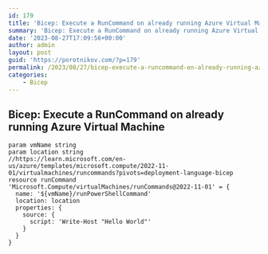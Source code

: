 ```yaml
---
id: 179
title: 'Bicep: Execute a RunCommand on already running Azure Virtual Machine'
summary: 'Bicep: Execute a RunCommand on already running Azure Virtual Machine'
date: '2023-08-27T17:09:56+00:00'
author: admin
layout: post
guid: 'https://porotnikov.com/?p=179'
permalink: /2023/08/27/bicep-execute-a-runcommand-on-already-running-azure-virtual-machine/
categories:
    - Bicep
---
```


## Bicep: Execute a RunCommand on already running Azure Virtual Machine

```bicep
param vmName string
param location string
//https://learn.microsoft.com/en-us/azure/templates/microsoft.compute/2022-11-01/virtualmachines/runcommands?pivots=deployment-language-bicep
resource runCommand 'Microsoft.Compute/virtualMachines/runCommands@2022-11-01' = {
  name: '${vmName}/runPowerShellCommand'
  location: location
  properties: {
    source: {
      script: 'Write-Host "Hello World"'
    }
  }
}
```
